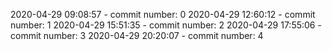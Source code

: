 2020-04-29 09:08:57 - commit number: 0
2020-04-29 12:60:12 - commit number: 1
2020-04-29 15:51:35 - commit number: 2
2020-04-29 17:55:06 - commit number: 3
2020-04-29 20:20:07 - commit number: 4
